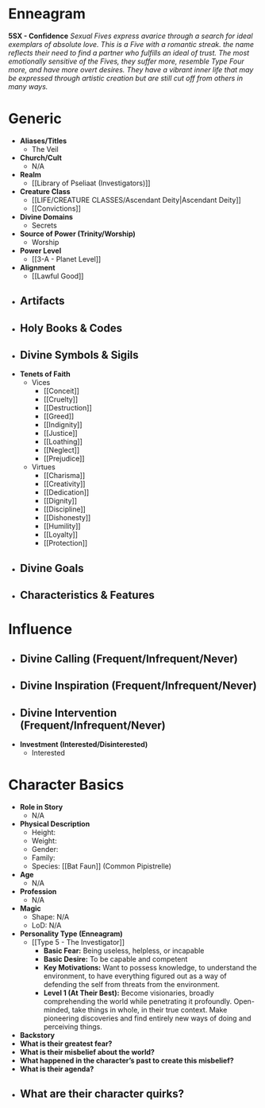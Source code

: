 # Enneagram

**5SX - Confidence**
*Sexual Fives express avarice through a search for ideal exemplars of absolute love. This is a Five with a romantic streak. the name reflects their need to find a partner who fulfills an ideal of trust. The most emotionally sensitive of the Fives, they suffer more, resemble Type Four more, and have more overt desires. They have a vibrant inner life that may be expressed through artistic creation but are still cut off from others in many ways.*
# Generic
- **Aliases/Titles**
	- The Veil
- **Church/Cult**
	- N/A
- **Realm**
	- [[Library of Pseliaat (Investigators)]]
- **Creature Class**
	- [[LIFE/CREATURE CLASSES/Ascendant Deity|Ascendant Deity]]
	- [[Convictions]]
- **Divine Domains**
	- Secrets
- **Source of Power (Trinity/Worship)**
	- Worship
- **Power Level**
	- [[3-A - Planet Level]]
- **Alignment**
	- [[Lawful Good]]
- **Artifacts**
	- 
- **Holy Books & Codes**
	- 
- **Divine Symbols & Sigils**
	- 
- **Tenets of Faith**
	- Vices
		- [[Conceit]]
		- [[Cruelty]]
		- [[Destruction]]
		- [[Greed]]
		- [[Indignity]]
		- [[Justice]]
		- [[Loathing]]
		- [[Neglect]]
		- [[Prejudice]]
	- Virtues
		- [[Charisma]]
		- [[Creativity]]
		- [[Dedication]]
		- [[Dignity]]
		- [[Discipline]]
		- [[Dishonesty]]
		- [[Humility]]
		- [[Loyalty]]
		- [[Protection]]
- **Divine Goals**
	- 
- **Characteristics & Features**
	- 
# Influence
- **Divine Calling (Frequent/Infrequent/Never)**
	- 
- **Divine Inspiration (Frequent/Infrequent/Never)**
	- 
- **Divine Intervention (Frequent/Infrequent/Never)**
	- 
- **Investment (Interested/Disinterested)**
	- Interested

# Character Basics
- **Role in Story**
	- N/A
- **Physical Description**
	- Height:
	- Weight:
	- Gender:
	- Family:
	- Species: [[Bat Faun]] (Common Pipistrelle)
- **Age**
	- N/A
- **Profession**
	- N/A
- **Magic**
	- Shape: N/A
	- LoD: N/A
- **Personality Type (Enneagram)**
	- [[Type 5 - The Investigator]]
		- **Basic Fear:** Being useless, helpless, or incapable
		- **Basic Desire:** To be capable and competent
		- **Key Motivations:** Want to possess knowledge, to understand the environment, to have everything figured out as a way of defending the self from threats from the environment.
		- **Level 1 (At Their Best):** Become visionaries, broadly comprehending the world while penetrating it profoundly. Open-minded, take things in whole, in their true context. Make pioneering discoveries and find entirely new ways of doing and perceiving things.
- **Backstory**
- **What is their greatest fear?**
- **What is their misbelief about the world?**
- **What happened in the character’s past to create this misbelief?**
- **What is their agenda?**
- **What are their character quirks?**
	- 